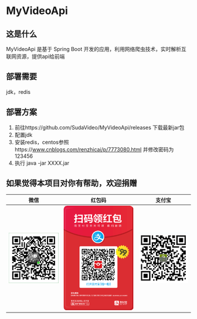 # MyVideoApi

## 这是什么
MyVideoApi 是基于 Spring Boot 开发的应用，利用网络爬虫技术，实时解析互联网资源，提供api给前端

## 部署需要
jdk，redis

## 部署方案
  1.  前往https://github.com/SudaVideo/MyVideoApi/releases 下载最新jar包
  2.  配置jdk
  3.  安装redis，centos参照https://www.cnblogs.com/renzhicai/p/7773080.html 并修改密码为123456
  4.  执行 java -jar XXXX.jar

## 如果觉得本项目对你有帮助，欢迎捐赠


| 微信 | 红包码 | 支付宝 |
| ------ | ------ | ------ |
| ![微信](https://raw.githubusercontent.com/SudaVideo/MyVideoApi/master/image/weixin.jpg) | ![红包码](https://raw.githubusercontent.com/SudaVideo/MyVideoApi/master/image/hongbaoma.jpg) | ![支付宝](https://raw.githubusercontent.com/SudaVideo/MyVideoApi/master/image/zhifubao.jpg) |
